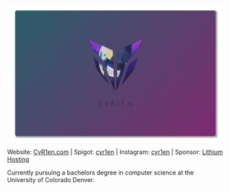 <div align="center">
  <img src="https://github.com/CyR1en/CyR1en/blob/main/Banner2.png"/>
</div>

Website: [CyR1en.com](https://cyr1en.com) | Spigot: [cyr1en](https://www.spigotmc.org/resources/authors/cyr1en.284867/) | Instagram: [cyr1en](https://www.instagram.com/cyr1en/) | Sponsor: [Lithium Hosting](https://lithiumhosting.com/)

Currently pursuing a bachelors degree in computer science at the University of Colorado Denver.
